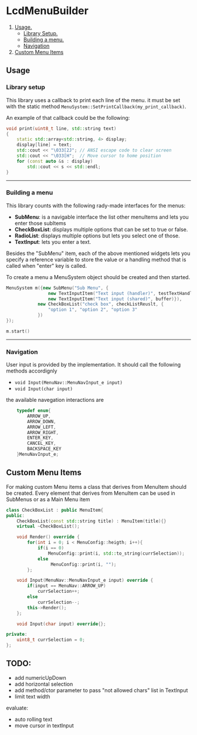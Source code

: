 # LcdMenuBuilder

1. [ Usage. ](#usage)
   - [ Library Setup. ](#setup)
   - [Building a menu. ](#build_menu)
   - [Navigation](#navigation)
2. [Custom Menu Items](#custom_items)

<a name="usage"></a>

## Usage

<a name="setup"></a>

### Library setup

This library uses a callback to print each line of the menu. it must be set with the static method
`MenuSystem::SetPrintCallback(my_print_callback)`.

An example of that callback could be the following:

```c++
void print(uint8_t line, std::string text)
{
	static std::array<std::string, 4> display;
	display[line] = text;
	std::cout << "\033[2J"; // ANSI escape code to clear screen
	std::cout << "\033[H";	// Move cursor to home position
	for (const auto &s : display)
		std::cout << s << std::endl;
}
```

---

<a name="build_menu"></a>

### Building a menu

This library counts with the following rady-made interfaces for the menus:

- **SubMenu**: is a navigable interface the list other menuItems and lets you enter those subItems
- **CheckBoxList**: displays multiple options that can be set to true or false.
- **RadioList**: displays multiple options but lets you select one of those.
- **TextInput**: lets you enter a text.

Besides the "SubMenu" item, each of the above mentioned widgets lets you specify a reference variable to store the value or a handling method that is called when "enter" key is called.

To create a menu a MenuSystem object should be created and then started.

```c++
MenuSystem m({new SubMenu("Sub Menu", {
				new TextInputItem("Text input (handler)", testTextHandler),
				new TextInputItem("Text input (shared)", buffer)}),
			new CheckBoxList("check box", checkListReuslt, {
                "option 1", "option 2", "option 3"
            })
});

m.start()

```

---

<a name="navigation"></a>

### Navigation

User input is provided by the implementation. It should call the following methods accordignly

- `void Input(MenuNav::MenuNavInput_e input)`
- `void Input(char input)`

the available navegation interactions are

```c++
	typedef enum{
		ARROW_UP,
		ARROW_DOWN,
		ARROW_LEFT,
		ARROW_RIGHT,
		ENTER_KEY,
		CANCEL_KEY,
		BACKSPACE_KEY
	}MenuNavInput_e;
```

<a name="custom_items"></a>

## Custom Menu Items

For making custom Menu items a class that derives from MenuItem should be created. Every element that derives from MenuItem can be used in SubMenus or as a Main Menu item

```c++
class CheckBoxList : public MenuItem{
public:
	CheckBoxList(const std::string title) : MenuItem(title){}
	virtual ~CheckBoxList();

	void Render() override {
        for(int i = 0; i < MenuConfig::heigth; i++){
            if(i == 0)
                MenuConfig::print(i, std::to_string(currSelection));
            else
                 MenuConfig::print(i, "");
        };

    void Input(MenuNav::MenuNavInput_e input) override {
        if(input == MenuNav::ARROW_UP)
            currSelection++;
        else
            currSelection--;
        this->Render();
    };

    void Input(char input) override{};

private:
	uint8_t currSelection = 0;
};
```

## TODO:

- add numericUpDown
- add horizontal selection
- add method/ctor parameter to pass "not allowed chars" list in TextInput
- limit text width

evaluate:

- auto rolling text
- move cursor in textInput
